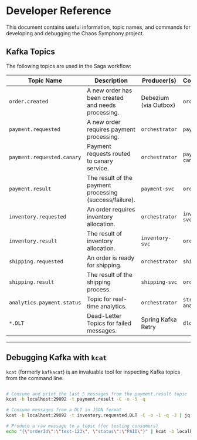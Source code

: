 # Developer Reference

This document contains useful information, topic names, and commands for developing and debugging the Chaos Symphony project.

## Kafka Topics

The following topics are used in the Saga workflow:

| Topic Name                  | Description                                            | Producer(s)         | Consumer(s)                 |
| --------------------------- | ------------------------------------------------------ | ------------------- | --------------------------- |
| `order.created`             | A new order has been created and needs processing.     | Debezium (via Outbox) | `orchestrator`              |
| `payment.requested`         | A new order requires payment processing.               | `orchestrator`      | `payment-svc`               |
| `payment.requested.canary`  | Payment requests routed to canary service.            | `orchestrator`      | `payment-svc-canary`        |
| `payment.result`            | The result of the payment processing (success/failure). | `payment-svc`       | `orchestrator`              |
| `inventory.requested`       | An order requires inventory allocation.                | `orchestrator`      | `inventory-svc`             |
| `inventory.result`          | The result of inventory allocation.                    | `inventory-svc`     | `orchestrator`              |
| `shipping.requested`        | An order is ready for shipping.                        | `orchestrator`      | `shipping-svc`              |
| `shipping.result`           | The result of the shipping process.                    | `shipping-svc`      | `orchestrator`              |
| `analytics.payment.status`  | Topic for real-time analytics.                         | `orchestrator`      | `streams-analytics`         |
| `*.DLT`                     | Dead-Letter Topics for failed messages.                | Spring Kafka Retry  | `dlq-admin`                 |

---



## Debugging Kafka with `kcat`



`kcat` (formerly `kafkacat`) is an invaluable tool for inspecting Kafka topics from the command line.

```bash

# Consume and print the last 5 messages from the payment.result topic
kcat -b localhost:29092 -t payment.result -C -o -5 -q

# Consume messages from a DLT in JSON format
kcat -b localhost:29092 -t inventory.requested.DLT -C -o -1 -q -J | jq .

# Produce a raw message to a topic (for testing consumers)
echo "{\"orderId\":\"test-123\", \"status\":\"PAID\"}" | kcat -b localhost:29092 -t payment.result -P -K:

```
